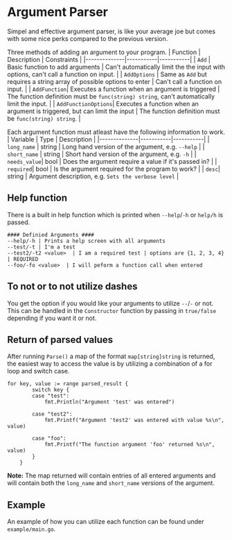 # Argument Parser

Simpel and effective argument parser, is like your average joe but comes with some nice perks compared to the previous version.

Three methods of adding an argument to your program.
| Function         | Description     | Constraints |
|--------------|-----------|-----------|
| `Add` | Basic function to add arguments | Can't automatically limit the the input with options, can't call a function on input. |
| `AddOptions` | Same as `Add` but requires a string array of possible options to enter  | Can't call a function on input. |
| `AddFunction`| Executes a function when an argument is triggered | The function definition must be `func(string) string`, can't automatically limit the input. |
| `AddFunctionOptions`| Executes a function when an argument is triggered, but can limit the input | The function definition must be `func(string) string`. |

Each argument function must atleast have the following information to work.
| Variable         | Type     | Description |
|--------------|-----------|-----------|
| `long_name` | string | Long hand version of the argument, e.g. `--help` |
| `short_name` | string  | Short hand version of the argument, e.g. `-h` |
| `needs_value`| bool | Does the argument require a value if it's passed in? |
| `required`| bool | Is the argument required for the program to work? |
| `desc`| string | Argument description, e.g. `Sets the verbose level` |


## Help function
There is a built in help function which is printed when `--help`/`-h` or `help/h` is passed.
```
#### Definied Arguments ####
--help/-h | Prints a help screen with all arguments
--test/-t | I'm a test
--test2/-t2 <value>  | I am a required test | options are {1, 2, 3, 4} | REQUIRED
--foo/-fo <value>  | I will peform a function call when entered
```

## To not or to not utilize dashes
You get the option if you would like your arguments to utilize `--`/`-` or not. 
This can be handled in the `Constructor` function by passing in `true/false` depending if you want it or not.

## Return of parsed values
After running `Parse()` a map of the format `map[string]string` is returned, the easiest way to access the value is by utilizing a combination of a for loop and switch case.

```
for key, value := range parsed_result {
		switch key {
		case "test":
			fmt.Println("Argument 'test' was entered")

		case "test2":
			fmt.Printf("Argument 'test2' was entered with value %s\n", value)

		case "foo":
			fmt.Printf("The function argument 'foo' returned %s\n", value)
		}
	}
```

<b>Note:</b> The map returned will contain entries of all entered arguments and will contain both the `long_name` and `short_name` versions of the argument.

## Example
An example of how you can utilize each function can be found under `example/main.go`.
